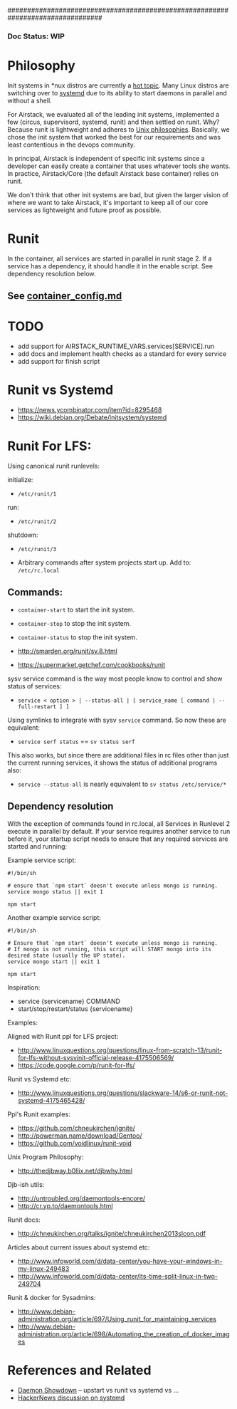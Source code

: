 ################################################################################

### Doc Status: WIP


# Philosophy

Init systems in *nux distros are currently a
[hot topic](http://www.itworld.com/open-source/434796/systemd-rampages-through-linux-community-godzilla-through-tokyo).
Many Linux distros are switching over to
[systemd](http://en.wikipedia.org/wiki/Systemd) due to its ability to start
daemons in parallel and without a shell.

For Airstack, we evaluated all of the leading init systems, implemented a few
(circus, supervisord, systemd, runit) and then settled on runit. Why? Because
runit is lightweight and adheres to
[Unix philosophies](http://en.wikipedia.org/wiki/Unix_philosophy). Basically, we
chose the init system that worked the best for our requirements and was least
contentious in the devops community.

In principal, Airstack is independent of specific init systems since a developer
can easily create a container that uses whatever tools she wants. In practice,
Airstack/Core (the default Airstack base container) relies on runit.

We don't think that other init systems are bad, but given the larger vision of
where we want to take Airstack, it's important to keep all of our core services
as lightweight and future proof as possible.


# Runit

In the container, all services are started in parallel in runit stage 2.
If a service has a dependency, it should handle it in the enable script.
See dependency resolution below.


## See [container_config.md](container_config.md)


# TODO

- add support for AIRSTACK_RUNTIME_VARS.services[SERVICE].run
- add docs and implement health checks as a standard for every service
- add support for finish script

# Runit vs Systemd

- https://news.ycombinator.com/item?id=8295468
- https://wiki.debian.org/Debate/initsystem/systemd


# Runit For LFS:

Using canonical runit runlevels:

initialize:
- `/etc/runit/1`

run:
- `/etc/runit/2`

shutdown:
- `/etc/runit/3`

* Arbitrary commands after system projects start up.
Add to:
`/etc/rc.local`

## Commands:
- `container-start` to start the init system.
- `container-stop` to stop the init system.
- `container-status` to stop the init system.

- http://smarden.org/runit/sv.8.html
- https://supermarket.getchef.com/cookbooks/runit

sysv service command is the way most people know to control and show status of services:
- `service < option > | --status-all | [ service_name [ command | --full-restart ] ]`

Using symlinks to integrate with sysv `service` command. So now these are equivalent:
- `service serf status` == `sv status serf`

This also works, but since there are additional files in rc files other than just the current running services, it shows the status of additional programs also:
- `service --status-all` is nearly equivalent to `sv status /etc/service/*`


## Dependency resolution

With the exception of commands found in rc.local, all Services in Runlevel 2 execute in parallel by default. If your service requires another service to run before it, your startup script needs to ensure that any required services are started and running:

Example service script:
```
#!/bin/sh

# ensure that `npm start` doesn't execute unless mongo is running.
service mongo status || exit 1

npm start
```

Another example service script:
```
#!/bin/sh

# Ensure that `npm start` doesn't execute unless mongo is running.
# If mongo is not running, this script will START mongo into its desired state (usually the UP state).
service mongo start || exit 1

npm start
```

Inspiration:
- service {servicename} COMMAND
- start/stop/restart/status {servicename}


Examples:

Aligned with Runit ppl for LFS project:
- http://www.linuxquestions.org/questions/linux-from-scratch-13/runit-for-lfs-without-sysvinit-official-release-4175506569/
- https://code.google.com/p/runit-for-lfs/

Runit vs Systemd etc:
- http://www.linuxquestions.org/questions/slackware-14/s6-or-runit-not-systemd-4175465428/

Ppl's Runit examples:
- https://github.com/chneukirchen/ignite/
- http://powerman.name/download/Gentoo/
- https://github.com/voidlinux/runit-void

Unix Program Philosophy:
- http://thedjbway.b0llix.net/djbwhy.html

Djb-ish utils:
- http://untroubled.org/daemontools-encore/
- http://cr.yp.to/daemontools.html

Runit docs:
- http://chneukirchen.org/talks/ignite/chneukirchen2013slcon.pdf

Articles about current issues about systemd etc:
- http://www.infoworld.com/d/data-center/you-have-your-windows-in-my-linux-249483
- http://www.infoworld.com/d/data-center/its-time-split-linux-in-two-249704

Runit & docker for Sysadmins:
- http://www.debian-administration.org/article/697/Using_runit_for_maintaining_services
- http://www.debian-administration.org/article/698/Automating_the_creation_of_docker_images


# References and Related

- [Daemon Showdown](http://www.tuicool.com/articles/qy2EJz3) – upstart vs runit vs systemd vs ...
- [HackerNews discussion on systemd](https://news.ycombinator.com/item?id=8295468)

